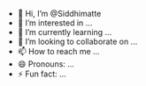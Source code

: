 - 👋 Hi, I’m @Siddhimatte
- 👀 I’m interested in ...
- 🌱 I’m currently learning ...
- 💞️ I’m looking to collaborate on ...
- 📫 How to reach me ...
- 😄 Pronouns: ...
- ⚡ Fun fact: ...

<!---
Siddhimatte/Siddhimatte is a ✨ special ✨ repository because its `README.md` (this file) appears on your GitHub profile.
You can click the Preview link to take a look at your changes.
--->
